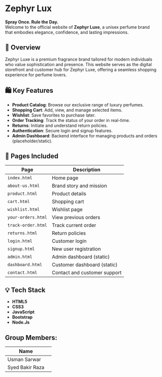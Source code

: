 
# Zephyr Lux

**Spray Once. Rule the Day.**  
Welcome to the official website of **Zephyr Luxe**, a unisex perfume brand that embodies elegance, confidence, and lasting impressions.

## 🌟 Overview

Zephyr Luxe is a premium fragrance brand tailored for modern individuals who value sophistication and presence. This website serves as the digital storefront and customer hub for Zephyr Luxe, offering a seamless shopping experience for perfume lovers.

## 🛍️ Key Features

- **Product Catalog**: Browse our exclusive range of luxury perfumes.
- **Shopping Cart**: Add, view, and manage selected items.
- **Wishlist**: Save favorites to purchase later.
- **Order Tracking**: Track the status of your order in real-time.
- **Returns**: Initiate and understand return policies.
- **Authentication**: Secure login and signup features.
- **Admin Dashboard**: Backend interface for managing products and orders (placeholder/static).

## 📁 Pages Included

| Page               | Description                          |
|--------------------|--------------------------------------|
| `index.html`       | Home page                            |
| `about-us.html`    | Brand story and mission              |
| `product.html`     | Product details                      |
| `cart.html`        | Shopping cart                        |
| `wishlist.html`    | Wishlist page                        |
| `your-orders.html` | View previous orders                 |
| `track-order.html` | Track current order                  |
| `returns.html`     | Return policies                      |
| `login.html`       | Customer login                       |
| `signup.html`      | New user registration                |
| `admin.html`       | Admin dashboard (static)             |
| `dashboard.html`   | Customer dashboard (static)          |
| `contact.html`     | Contact and customer support         |

## 💡 Tech Stack

- **HTML5**
- **CSS3**
- **JavaScript**
- **Bootstrap**
- **Node.Js**

## Group Members:

| Name  |  |
| ------------- |:-------------:|
| Usman Sarwar     
|Syed Bakir Raza      



